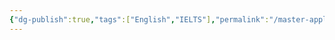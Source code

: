 ```yaml
---
{"dg-publish":true,"tags":["English","IELTS"],"permalink":"/master-application/IELTS/","dgPassFrontmatter":true,"created":"2023-04-22T14:41:07.014+08:00","updated":"2023-04-22T14:41:58.036+08:00"}
---
```



